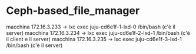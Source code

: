 # Ceph-based_file_manager

macchina 172.16.3.233 -> lxc exec juju-cd6e1f-1-lxd-0 /bin/bash (c'è il server)
macchina 172.16.3.234 -> lxc exec juju-cd6e1f-2-lxd-1 /bin/bash (c'è il client e il server)
macchina 172.16.3.235 -> lxc exec  juju-cd6e1f-3-lxd-1 /bin/bash (c'è il server)
